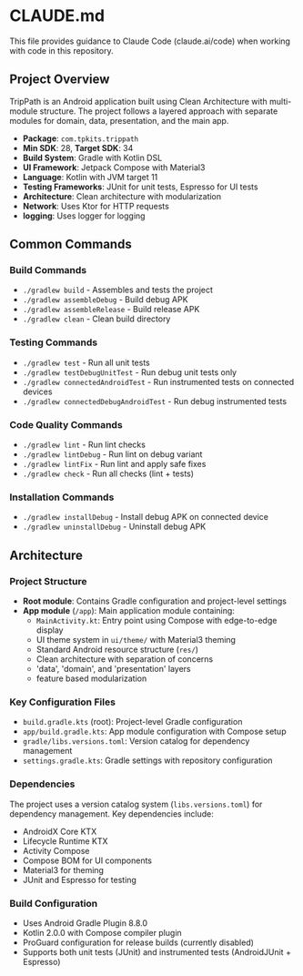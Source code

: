 # CLAUDE.md

This file provides guidance to Claude Code (claude.ai/code) when working with code in this repository.

## Project Overview

TripPath is an Android application built using Clean Architecture with multi-module structure. The project follows a layered approach with separate modules for domain, data, presentation, and the main app.


- **Package**: `com.tpkits.trippath`
- **Min SDK**: 28, **Target SDK**: 34
- **Build System**: Gradle with Kotlin DSL
- **UI Framework**: Jetpack Compose with Material3
- **Language**: Kotlin with JVM target 11
- **Testing Frameworks**: JUnit for unit tests, Espresso for UI tests
- **Architecture**: Clean architecture with modularization
- **Network**: Uses Ktor for HTTP requests
- **logging**: Uses logger for logging

## Common Commands

### Build Commands
- `./gradlew build` - Assembles and tests the project
- `./gradlew assembleDebug` - Build debug APK
- `./gradlew assembleRelease` - Build release APK
- `./gradlew clean` - Clean build directory

### Testing Commands
- `./gradlew test` - Run all unit tests
- `./gradlew testDebugUnitTest` - Run debug unit tests only
- `./gradlew connectedAndroidTest` - Run instrumented tests on connected devices
- `./gradlew connectedDebugAndroidTest` - Run debug instrumented tests

### Code Quality Commands
- `./gradlew lint` - Run lint checks
- `./gradlew lintDebug` - Run lint on debug variant
- `./gradlew lintFix` - Run lint and apply safe fixes
- `./gradlew check` - Run all checks (lint + tests)
### Installation Commands
- `./gradlew installDebug` - Install debug APK on connected device
- `./gradlew uninstallDebug` - Uninstall debug APK

## Architecture

### Project Structure
- **Root module**: Contains Gradle configuration and project-level settings
- **App module** (`/app`): Main application module containing:
    - `MainActivity.kt`: Entry point using Compose with edge-to-edge display
    - UI theme system in `ui/theme/` with Material3 theming
    - Standard Android resource structure (`res/`)
    - Clean architecture with separation of concerns
    - 'data', 'domain', and 'presentation' layers
    - feature based modularization

### Key Configuration Files
- `build.gradle.kts` (root): Project-level Gradle configuration
- `app/build.gradle.kts`: App module configuration with Compose setup
- `gradle/libs.versions.toml`: Version catalog for dependency management
- `settings.gradle.kts`: Gradle settings with repository configuration

### Dependencies
The project uses a version catalog system (`libs.versions.toml`) for dependency management. Key dependencies include:
- AndroidX Core KTX
- Lifecycle Runtime KTX
- Activity Compose
- Compose BOM for UI components
- Material3 for theming
- JUnit and Espresso for testing

### Build Configuration
- Uses Android Gradle Plugin 8.8.0
- Kotlin 2.0.0 with Compose compiler plugin
- ProGuard configuration for release builds (currently disabled)
- Supports both unit tests (JUnit) and instrumented tests (AndroidJUnit + Espresso)
